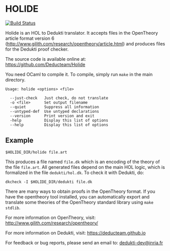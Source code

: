 HOLIDE
======

[![Build Status](https://travis-ci.org/Deducteam/Holide.svg?branch=master)](https://travis-ci.org/Deducteam/Holide)

Holide is an HOL to Dedukti translator. It accepts files in the
OpenTheory article format version 6
(http://www.gilith.com/research/opentheory/article.html) and produces
files for the Dedukti proof checker.

The source code is available online at:
https://github.com/Deducteam/Holide

You need OCaml to compile it. To compile, simply run `make` in the main
directory.

```
Usage: holide <options> <file>

  --just-check   Just check, do not translate
  -o <file>      Set output filename
  --quiet        Suppress all information
  --untyped-def  Use untyped declarations
  --version      Print version and exit
  -help          Display this list of options
  --help         Display this list of options
```

Example
-------

`$HOLIDE_DIR/holide file.art`

This produces a file named `file.dk` which is an encoding of the
theory of the file `file.art`. All generated files depend on the main
HOL logic, which is formalized in the file `dedukti/hol.dk`. To check
it with Dedukti, do:

`dkcheck -I $HOLIDE_DIR/dedukti file.dk`

There are many ways to obtain proofs in the OpenTheory format. If you
have the opentheory tool installed, you can automatically export and
translate some theories of the OpenTheory standard library using `make
stdlib`.

For more information on OpenTheory, visit:
http://www.gilith.com/research/opentheory/

For more information on Dedukti, visit:
https://deducteam.github.io

For feedback or bug reports, please send an email to:
dedukti-dev@inria.fr
